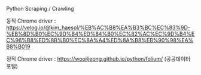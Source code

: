 Python Scraping / Crawling

동적 Chrome driver : https://velog.io/@kim_haesol/%EB%AC%B8%EA%B3%BC%EC%83%9D-%EB%8D%B0%EC%9D%B4%ED%84%B0%EC%82%AC%EC%9D%B4%EC%96%B8%ED%8B%B0%EC%8A%A4%ED%8A%B8%EB%90%98%EA%B8%B019

정적 Chrome driver : https://wooiljeong.github.io/python/folium/
(공공데이터포털)
